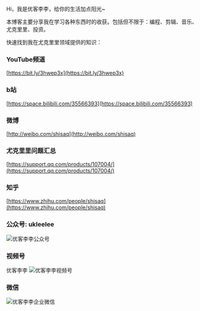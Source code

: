 Hi，我是优客李李，给你的生活加点阳光~

本博客主要分享我在学习各种东西时的收获。包括但不限于：编程、剪辑、音乐、尤克里里、投资。

快速找到我在尤克里里领域提供的知识：

### YouTube频道

[https://bit.ly/3hwep3x](https://bit.ly/3hwep3x)

### b站

[https://space.bilibili.com/35566393](https://space.bilibili.com/35566393)

### 微博

[http://weibo.com/shisaq](http://weibo.com/shisaq)

### 尤克里里问题汇总

[https://support.qq.com/products/107004/](https://support.qq.com/products/107004/)

### 知乎

[https://www.zhihu.com/people/shisaq](https://www.zhihu.com/people/shisaq)

### 公众号: ukleelee

![优客李李公众号](https://markdown-img.s3.ap-northeast-1.amazonaws.com/shisaq/2021-03-10-11-32-39-微信二维码.jpg)

### 视频号

优客李李 ![优客李李视频号](https://markdown-img.s3.ap-northeast-1.amazonaws.com/shisaq/2021-03-10-11-30-02-视频号.jpg)

### 微信

![优客李李企业微信](https://markdown-img.s3.ap-northeast-1.amazonaws.com/shisaq/2021-03-10-11-31-16-优客李李-企业微信二维码名片.JPG)